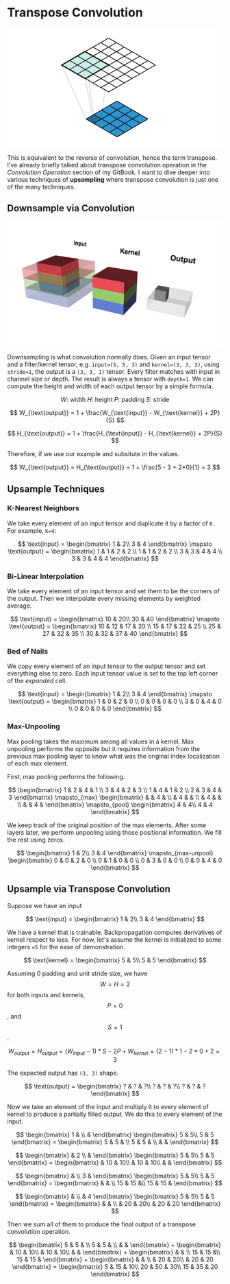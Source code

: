 # Transpose Convolution

![Transpose Convolution](./assets/transpose_conv_better.gif)

This is equivalent to the reverse of convolution, hence the term transpose. I've already briefly
talked about transpose convolution operation in the _Convolution Operation_ section of my GitBook. I
want to dive deeper into various techniques of **upsampling** where transpose convolution is just
one of the many techniques.

## Downsample via Convolution

![Convolution 3D](./assets/conv_3d.gif)

Downsampling is what convolution normally does. Given an input tensor and a filter/kernel tensor,
e.g. `input=(5, 5, 3)` and `kernel=(3, 3, 3)`, using `stride=1`, the output is a `(3, 3, 1)` tensor.
Every filter matches with input in channel size or depth. The result is always a tensor with
`depth=1`. We can compute the height and width of each output tensor by a simple formula.

$$
W\text{: width}\;
H\text{: height}\;
P\text{: padding}\;
S\text{: stride}
$$

$$
W_{\text{output}} = 1 + \frac{W_{\text{input}} - W_{\text{kernel}} + 2P}{S}
$$

$$
H_{\text{output}} = 1 + \frac{H_{\text{input}} - H_{\text{kernel}} + 2P}{S}
$$

Therefore, if we use our example and subsitute in the values.

$$
W_{\text{output}} = H_{\text{output}} = 1 + \frac{5 - 3 + 2*0}{1} = 3
$$

## Upsample Techniques

### K-Nearest Neighbors

We take every element of an input tensor and duplicate it by a factor of `K`. For example, `K=4`:

$$
\text{input} = \begin{bmatrix}
 1 & 2\\
 3 & 4
\end{bmatrix}
\mapsto
\text{output} = \begin{bmatrix}
 1 & 1 & 2 & 2 \\
 1 & 1 & 2 & 2 \\
 3 & 3 & 4 & 4 \\
 3 & 3 & 4 & 4
\end{bmatrix}
$$

### Bi-Linear Interpolation

We take every element of an input tensor and set them to be the corners of the output. Then we
interpolate every missing elements by weighted average.

$$
\text{input} = \begin{bmatrix}
 10 & 20\\
 30 & 40
\end{bmatrix}
\mapsto
\text{output} = \begin{bmatrix}
 10 & 12 & 17 & 20 \\
 15 & 17 & 22 & 25 \\
 25 & 27 & 32 & 35 \\
 30 & 32 & 37 & 40
\end{bmatrix}
$$

### Bed of Nails

We copy every element of an input tensor to the output tensor and set everything else to zero. Each
input tensor value is set to the top left corner of the _expanded_ cell.

$$
\text{input} = \begin{bmatrix}
 1 & 2\\
 3 & 4
\end{bmatrix}
\mapsto
\text{output} = \begin{bmatrix}
 1 & 0 & 2 & 0 \\
 0 & 0 & 0 & 0 \\
 3 & 0 & 4 & 0 \\
 0 & 0 & 0 & 0
\end{bmatrix}
$$

### Max-Unpooling

Max pooling takes the maximum among all values in a kernel. Max unpooling performs the opposite but
it requires information from the previous max pooling layer to know what was the original index
localization of each max element.

First, max pooling performs the following.

$$
\begin{bmatrix}
 1 & 2 & 4 & 1 \\
 3 & 4 & 2 & 3 \\
 1 & 4 & 1 & 2 \\
 2 & 3 & 4 & 3
\end{bmatrix}
\mapsto_{max}
\begin{bmatrix}
 & & 4 & \\
 & 4 & & \\
 & 4 & & \\
 & & 4 &
\end{bmatrix}
\mapsto_{pool}
\begin{bmatrix}
 4 & 4\\
 4 & 4
\end{bmatrix}
$$

We keep track of the original position of the max elements. After some layers later, we perform
unpooling using those positional information. We fill the rest using zeros.

$$
\begin{bmatrix}
 1 & 2\\
 3 & 4
\end{bmatrix}
\mapsto_{max-unpool}
\begin{bmatrix}
 0 & 0 & 2 & 0 \\
 0 & 1 & 0 & 0 \\
 0 & 3 & 0 & 0 \\
 0 & 0 & 4 & 0
\end{bmatrix}
$$

## Upsample via Transpose Convolution

Suppose we have an input

$$
\text{input} = \begin{bmatrix}
 1 & 2\\
 3 & 4
\end{bmatrix}
$$

We have a kernel that is trainable. Backpropagation computes derivatives of kernel respect to loss.
For now, let's assume the kernel is initialized to some integers `=5` for the ease of demonstration.

$$
\text{kernel} = \begin{bmatrix}
 5 & 5\\
 5 & 5
\end{bmatrix}
$$

Assuming 0 padding and unit stride size, we have $$W = H = 2$$ for both inputs and kernels,
$$P = 0$$, and $$S = 1$$.

$$
W_{output} = H_{output} = (W_{input} - 1) * S - 2P + W_{kernel} = (2 - 1) * 1 - 2*0 + 2 = 3
$$

The expected output has `(3, 3)` shape.

$$
\text{output} = \begin{bmatrix}
 ? & ? & ?\\
 ? & ? & ?\\
 ? & ? & ?
\end{bmatrix}
$$

Now we take an element of the input and multiply it to every element of kernel to produce a
partially filled output. We do this to every element of the input.

$$
\begin{bmatrix}
 1 & \\
 &
\end{bmatrix}
\begin{bmatrix}
 5 & 5\\
 5 & 5
\end{bmatrix} =
\begin{bmatrix}
 5 & 5 & \\
 5 & 5 & \\
 & &
\end{bmatrix}
$$

$$
\begin{bmatrix}
 & 2 \\
 &
\end{bmatrix}
\begin{bmatrix}
 5 & 5\\
 5 & 5
\end{bmatrix} =
\begin{bmatrix}
 & 10 & 10\\
 & 10 & 10\\
 & &
\end{bmatrix}
$$

$$
\begin{bmatrix}
 & \\
 3 &
\end{bmatrix}
\begin{bmatrix}
 5 & 5\\
 5 & 5
\end{bmatrix} =
\begin{bmatrix}
 & & \\
 15 & 15 &\\
 15 & 15 &
\end{bmatrix}
$$

$$
\begin{bmatrix}
 & \\
 & 4
\end{bmatrix}
\begin{bmatrix}
 5 & 5\\
 5 & 5
\end{bmatrix} =
\begin{bmatrix}
 & & \\
 & 20 & 20\\
 & 20 & 20
\end{bmatrix}
$$

Then we sum all of them to produce the final output of a transpose convolution operation.

$$
\begin{bmatrix}
 5 & 5 & \\
 5 & 5 & \\
 & &
\end{bmatrix} +
\begin{bmatrix}
 & 10 & 10\\
 & 10 & 10\\
 & &
\end{bmatrix} +
\begin{bmatrix}
 & & \\
 15 & 15 &\\
 15 & 15 &
\end{bmatrix} +
\begin{bmatrix}
 & & \\
 & 20 & 20\\
 & 20 & 20
\end{bmatrix} =
\begin{bmatrix}
 5 & 15 & 10\\
 20 & 50 & 30\\
 15 & 35 & 20
\end{bmatrix}
$$
